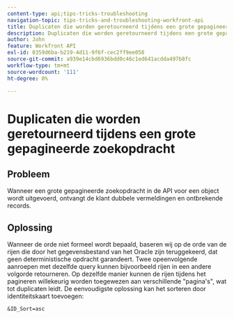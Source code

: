 ```yaml
---
content-type: api;tips-tricks-troubleshooting
navigation-topic: tips-tricks-and-troubleshooting-workfront-api
title: Duplicaten die worden geretourneerd tijdens een grote gepagineerde zoekopdracht
description: Duplicaten die worden geretourneerd tijdens een grote gepagineerde zoekopdracht
author: John
feature: Workfront API
exl-id: 0359d6ba-b219-4d11-9f6f-cec2ff9ee058
source-git-commit: a939e14cbd6936bdd0c46c1ed641acdda497b8fc
workflow-type: tm+mt
source-wordcount: '111'
ht-degree: 0%

---
```



# Duplicaten die worden geretourneerd tijdens een grote gepagineerde zoekopdracht

## Probleem

Wanneer een grote gepagineerde zoekopdracht in de API voor een object wordt uitgevoerd, ontvangt de klant dubbele vermeldingen en ontbrekende records.

## Oplossing

Wanneer de orde niet formeel wordt bepaald, baseren wij op de orde van de rijen die door het gegevensbestand van het Oracle zijn teruggekeerd, dat geen deterministische opdracht garandeert. Twee opeenvolgende aanroepen met dezelfde query kunnen bijvoorbeeld rijen in een andere volgorde retourneren. Op dezelfde manier kunnen de rijen tijdens het pagineren willekeurig worden toegewezen aan verschillende &quot;pagina&#39;s&quot;, wat tot duplicaten leidt. De eenvoudigste oplossing kan het sorteren door identiteitskaart toevoegen:

```
&ID_Sort=asc
```


